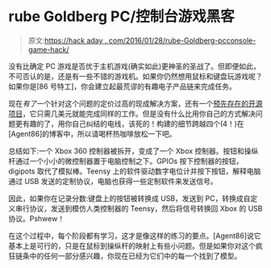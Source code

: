 # rube Goldberg PC/控制台游戏黑客

> 原文:[https://hack aday . com/2016/01/28/rube-Goldberg-pcconsole-game-hack/](https://hackaday.com/2016/01/28/rube-goldberg-pcconsole-game-hack/)

没有比确定 PC 游戏是否优于主机游戏(确实如此)更神圣的圣战了。但即便如此，不可否认的是，还是有一些不错的游戏机。如果你仍然想用鼠标和键盘玩游戏呢？如果你是[86 号特工]，你会建立起最荒谬的有趣电子产品链来完成任务。

现在*有了*一个针对这个问题的定价过高的现成解决方案，还有一个[预先存在的开源项目](https://hackaday.com/2015/12/23/usb-proxy-rats-out-your-devices-secrets/)，它只需几美元就能完成同样的工作。但是没有什么比用你自己的方式解决问题更有趣的了，用你自己纠结的电线，该死的！构建的细节跨越四个(4！)在[Agent86]的博客中，所以请喝杯热咖啡放松一下吧。

总结如下:一个 Xbox 360 控制器被拆开，变成了一个 Xbox 控制器。按钮和操纵杆通过一个小小的微控制器置于电脑控制之下。GPIOs 按下控制器的按钮，digipots 取代了模拟棒。Teensy 上的软件驱动数字电位计并按下按钮，解释电脑通过 USB 发送的定制协议，电脑也获得一些定制软件来发送信号。

因此，如果你在记录分数:键盘上的按钮被转换成 USB，发送到 PC，转换成自定义串行协议，发送到模仿人类控制器的 Teensy，然后将信号转换回 Xbox 的 USB 协议。Pshwew！

在这个过程中，每个阶段都有学习，这才是像这样的练习的要点。[Agent86]说它基本上是可行的，只是在鼠标到操纵杆的映射上有些小问题。但是如果你对这个疯狂链条中的任何一部分感兴趣，你现在已经为它们中的每一个找到了模型。